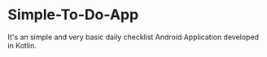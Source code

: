 # Simple-To-Do-App
It's an simple and very basic daily checklist Android Application developed in Kotlin.
